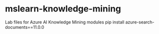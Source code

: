 # mslearn-knowledge-mining
Lab files for Azure AI Knowledge Mining modules
pip install azure-search-documents==11.0.0
